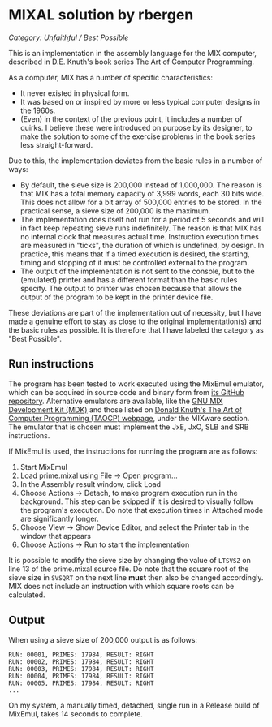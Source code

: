 # MIXAL solution by rbergen

*Category: Unfaithful / Best Possible*

This is an implementation in the assembly language for the MIX computer, described in D.E. Knuth's book series The Art of Computer Programming.

As a computer, MIX has a number of specific characteristics:
* It never existed in physical form.
* It was based on or inspired by more or less typical computer designs in the 1960s.
* (Even) in the context of the previous point, it includes a number of quirks. I believe these were introduced on purpose by its designer, to make the solution to some of the exercise problems in the book series less straight-forward.

Due to this, the implementation deviates from the basic rules in a number of ways:
* By default, the sieve size is 200,000 instead of 1,000,000. The reason is that MIX has a total memory capacity of 3,999 words, each 30 bits wide. This does not allow for a bit array of 500,000 entries to be stored. In the practical sense, a sieve size of 200,000 is the maximum.
* The implementation does itself not run for a period of 5 seconds and will in fact keep repeating sieve runs indefinitely. The reason is that MIX has no internal clock that measures actual time. Instruction execution times are measured in "ticks", the duration of which is undefined, by design. In practice, this means that if a timed execution is desired, the starting, timing and stopping of it must be controlled external to the program.
* The output of the implementation is not sent to the console, but to the (emulated) printer and has a different format than the basic rules specify. The output to printer was chosen because that allows the output of the program to be kept in the printer device file.

These deviations are part of the implementation out of necessity, but I have made a genuine effort to stay as close to the original implementation(s) and the basic rules as possible. It is therefore that I have labeled the category as "Best Possible". 

## Run instructions

The program has been tested to work executed using the MixEmul emulator, which can be acquired in source code and binary form from [its GitHub repository](https://github.com/rbergen/MixEmul). Alternative emulators are available, like the [GNU MIX Development Kit (MDK)](https://www.gnu.org/software/mdk/) and those listed on [Donald Knuth's The Art of Computer Programming (TAOCP) webpage](https://www-cs-faculty.stanford.edu/~knuth/taocp.html), under the MIXware section. The emulator that is chosen must implement the JxE, JxO, SLB and SRB instructions.

If MixEmul is used, the instructions for running the program are as follows:
1. Start MixEmul
2. Load prime.mixal using File -> Open program...
3. In the Assembly result window, click Load
4. Choose Actions -> Detach, to make program execution run in the background. This step can be skipped if it is desired to visually follow the program's execution. Do note that execution times in Attached mode are significantly longer.
5. Choose View -> Show Device Editor, and select the Printer tab in the window that appears
6. Choose Actions -> Run to start the implementation 

It is possible to modify the sieve size by changing the value of `LTSVSZ` on line 13 of the prime.mixal source file. Do note that the square root of the sieve size in `SVSQRT` on the next line **must** then also be changed accordingly. MIX does not include an instruction with which square roots can be calculated. 

## Output

When using a sieve size of 200,000 output is as follows:

```
RUN: 00001, PRIMES: 17984, RESULT: RIGHT
RUN: 00002, PRIMES: 17984, RESULT: RIGHT
RUN: 00003, PRIMES: 17984, RESULT: RIGHT
RUN: 00004, PRIMES: 17984, RESULT: RIGHT
RUN: 00005, PRIMES: 17984, RESULT: RIGHT
...
```
On my system, a manually timed, detached, single run in a Release build of MixEmul, takes 14 seconds to complete.